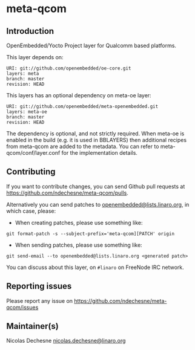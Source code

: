 # meta-qcom

## Introduction

OpenEmbedded/Yocto Project layer for Qualcomm based platforms.

This layer depends on:

```
URI: git://github.com/openembedded/oe-core.git
layers: meta
branch: master
revision: HEAD
```

This layers has an optional dependency on meta-oe layer:

```
URI: git://github.com/openembedded/meta-openembedded.git
layers: meta-oe
branch: master
revision: HEAD
```

The dependency is optional, and not strictly required. When meta-oe is enabled
in the build (e.g. it is used in BBLAYERS) then additional recipes from
meta-qcom are added to the metadata. You can refer to meta-qcom/conf/layer.conf
for the implementation details.

## Contributing

If you want to contribute changes, you can send Github pull requests at
https://github.com/ndechesne/meta-qcom/pulls.

Alternatively you can send patches to openembedded@lists.linaro.org, in which
case, please: 

* When creating patches, please use something like:

`git format-patch -s --subject-prefix='meta-qcom][PATCH' origin`

* When sending patches, please use something like:

`git send-email --to openembedded@lists.linaro.org <generated patch>`

You can discuss about this layer, on `#linaro` on FreeNode IRC network.

## Reporting issues

Please report any issue on https://github.com/ndechesne/meta-qcom/issues

## Maintainer(s)

Nicolas Dechesne <nicolas.dechesne@linaro.org>
